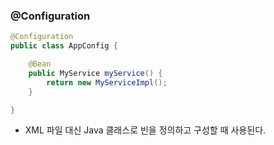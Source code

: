 ### @Configuration

```java
@Configuration
public class AppConfig {

	@Bean
	public MyService myService() {
		return new MyServiceImpl();
	}

}
```

* XML 파일 대신 Java 클래스로 빈을 정의하고 구성할 때 사용된다.
